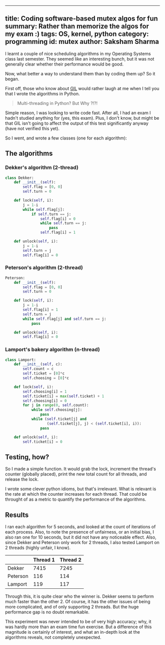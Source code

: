 ------
title: Coding software-based mutex algos for fun
summary: Rather than memorize the algos for my exam :)
tags: OS, kernel, python
category: programming
id: mutex
author: Saksham Sharma
------

I learnt a couple of nice scheduling algorithms in my Operating Systems class last semester. They seemed like an interesting bunch, but it was not generally clear whether their performance would be good.

Now, what better a way to understand them than by coding them up? <!--more--> So it began.

First off, those who know about [GIL](https://en.wikipedia.org/wiki/Global_interpreter_lock) would rather laugh at me when I tell you that I wrote the algorithms in Python.

> Multi-threading in Python? But Why ?!?!

Simple reason, I was looking to write code fast. After all, I had an exam I hadn't studied anything for (yes, this exam). Plus, I don't know, but might be that GIL isn't going to affect the output of this test significantly anyway (have not verified this yet).

So I went, and wrote a few classes (one for each algorithm):

## The algorithms

### Dekker's algorithm (2-thread)
``` python
class Dekker:
    def __init__(self):
        self.flag = [0, 0]
        self.turn = 0

    def lock(self, i):
        j = 1-i
        while self.flag[j]:
            if self.turn == j:
                self.flag[i] = 0
                while self.turn == j:
                    pass
                self.flag[i] = 1

    def unlock(self, i):
        j = 1-i
        self.turn = j
        self.flag[i] = 0
```

### Peterson's algorithm (2-thread)
``` python
Peterson:
    def __init__(self):
        self.flag = [0, 0]
        self.turn = 0

    def lock(self, i):
        j = 1-i
        self.flag[i] = 1
        self.turn = j
        while self.flag[j] and self.turn == j:
            pass

    def unlock(self, i):
        self.flag[i] = 0
```

### Lamport's bakery algorithm (n-thread)
``` python
class Lamport:
    def __init__(self, c):
        self.count = c
        self.ticket = [0]*c
        self.choosing = [0]*c

    def lock(self, i):
        self.choosing[i] = 1
        self.ticket[i] = max(self.ticket) + 1
        self.choosing[i] = 0
        for j in range(0, self.count):
            while self.choosing[j]:
                pass
            while (self.ticket[j] and
                   (self.ticket[j], j) < (self.ticket[i], i)):
                pass

    def unlock(self, i):
        self.ticket[i] = 0
```

## Testing, how?
So I made a simple function. It would grab the lock, increment the thread's counter (globally placed), print the new total count for all threads, and release the lock.

I wrote some clever python idioms, but that's irrelevant. What is relevant is the rate at which the counter increases for each thread. That could be throught of as a metric to quantify the performance of the algorithms.

## Results
I ran each algorithm for 5 seconds, and looked at the count of iterations of each process. Also, to note the presence of unfairness, or an initial bias, I also ran one for 10 seconds, but it did not have any noticeable effect. Also, since Dekker and Peterson only work for 2 threads, I also tested Lamport on 2 threads (highly unfair, I know).

|          | Thread 1 | Thread 2 |
|----------|----------|----------|
| Dekker   | 7415     | 7245     |
| Peterson | 116      | 114      |
| Lamport  | 119      | 117      |

Through this, it is quite clear who the winner is. Dekker seems to perform much faster than the other 2. Of course, it has the other issues of being more complicated, and of only supporting 2 threads. But the huge performance gap is no doubt remarkable.

This experiment was never intended to be of very high accuracy; why, it was hardly more than an exam time fun exercise. But a difference of this magnitude is certainly of interest, and what an in-depth look at the algorithms reveals, not completely unexpected.
